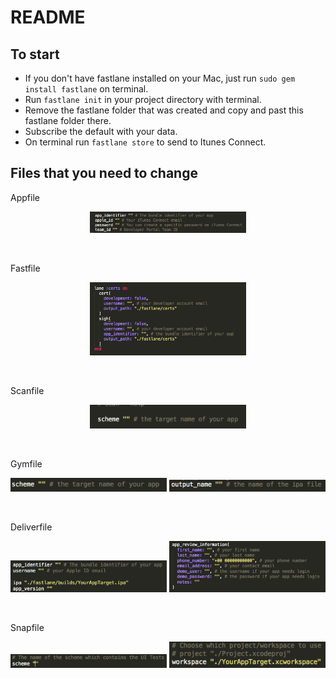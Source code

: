 # README

## To start
- If you don't have fastlane installed on your Mac, just run `sudo gem install fastlane` on terminal.
- Run `fastlane init` in your project directory with terminal.
- Remove the fastlane folder that was created and copy and past this fastlane folder there.
- Subscribe the default with your data.
- On terminal run `fastlane store` to send to Itunes Connect.

## Files that you need to change
Appfile
<p align="center">
<img src="https://github.com/limadeveloper/iOS-FastlaneIntegration/blob/master/Docs/images/Appfile/01.png" width="250">
</p>
<br>

Fastfile
<p align="center">
<img src="https://github.com/limadeveloper/iOS-FastlaneIntegration/blob/master/Docs/images/Fastfile/01.png" width="250">
</p>
<br>

Scanfile
<p align="center">
<img src="https://github.com/limadeveloper/iOS-FastlaneIntegration/blob/master/Docs/images/Scanfile/01.png" width="250">
</p>
<br>

Gymfile
<p align="center">
<img src="https://github.com/limadeveloper/iOS-FastlaneIntegration/blob/master/Docs/images/Gymfile/01.png" width="250">
<img src="https://github.com/limadeveloper/iOS-FastlaneIntegration/blob/master/Docs/images/Gymfile/02.png" width="250">
</p>
<br>

Deliverfile
<p align="center">
<img src="https://github.com/limadeveloper/iOS-FastlaneIntegration/blob/master/Docs/images/Deliverfile/01.png" width="250">
<img src="https://github.com/limadeveloper/iOS-FastlaneIntegration/blob/master/Docs/images/Deliverfile/02.png" width="250">
</p>
<br>

Snapfile
<p align="center">
<img src="https://github.com/limadeveloper/iOS-FastlaneIntegration/blob/master/Docs/images/Snapfile/01.png" width="250">
<img src="https://github.com/limadeveloper/iOS-FastlaneIntegration/blob/master/Docs/images/Snapfile/02.png" width="250">
</p>
<br>
